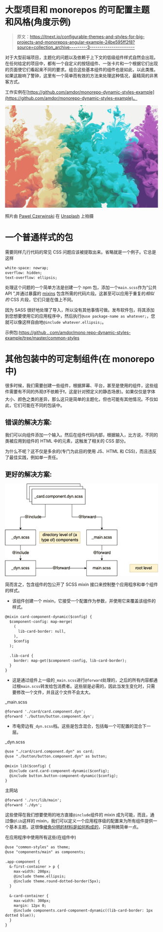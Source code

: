 # 大型项目和 monorepos 的可配置主题和风格(角度示例)

> 原文：<https://itnext.io/configurable-themes-and-styles-for-big-projects-and-monorepos-angular-example-24be595ff2f8?source=collection_archive---------3----------------------->

对于大型前端项目，主题化的问题以及依赖于上下文的低级组件样式自然会出现。在任何给定的项目中，都有一个自定义的按钮组件、一张卡片和一个根据它们出现的页面使它们看起来不同的要求。组合这些基本组件的组件也是如此，以此类推。如果这敲响了警钟，这里有一个简单而有效的方法来处理这种情况，最精简的非黑客方式。

工作实例在[https://github.com/amdor/monorepo-dynamic-styles-example](https://github.com/amdor/monorepo-dynamic-styles-example)。

![](img/0ac0d87519e15499b0ffce2b3691df68.png)

照片由 [Pawel Czerwinski](https://unsplash.com/@pawel_czerwinski?utm_source=medium&utm_medium=referral) 在 [Unsplash](https://unsplash.com?utm_source=medium&utm_medium=referral) 上拍摄

# 一个普通样式的包

需要同样几行代码的常见 CSS 问题应该被提取出来。省略就是一个例子。它总是这样

```
white-space: nowrap;
overflow: hidden;
text-overflow: ellipsis;
```

处理这个问题的一个简单方法是创建一个 npm 包，添加一个`main.scss`作为“公共 API ”,并通过暴露的 [mixins](https://sass-lang.com/documentation/at-rules/mixin) 包含所需的代码片段。这甚至可以应用于重复的*相似的* CSS 片段，它们只是在值上不同。

因为 SASS 很好地处理了导入，所以没有其他事情可做。发布软件包，将其添加到您想要使用它的应用程序中，然后执行`@use package-name as whatever;`，您就可以像这样自由地`@include whatever.ellipsis;`。

示例包:[https://github . com/amdor/mono repo-dynamic-styles-example/tree/master/common-styles](https://github.com/amdor/monorepo-dynamic-styles-example/tree/master/common-styles)

# 其他包装中的可定制组件(在 monorepo 中)

很多时候，我们需要创建一些组件，根据屏幕、平台，甚至是使用的组件，这些组件需要有不同的外观(❗️不依赖于❗️，这是针对预定义的静态场景)。如果仅仅是字体大小、颜色之类的差异，那么这只是简单的主题化，但也可能有其他情况。不仅如此，它们可能在不同的包装中。

## 错误的解决方案:

我们可以向组件添加一个输入。然后在组件代码内部，根据输入，比方说，不同的类被应用到组件的 HTML 中的元素，这触发了相关的 CSS 部分。

为什么不呢？这不仅是多余的(专门为此目的使用 JS、HTML 和 CSS)，而且违反了最佳实践，例如单一责任。

## 更好的解决方案:

![](img/8169a829eaa38cb5aa4b97b89c3a3ab7.png)

简而言之，包含组件的包公开了 SCSS mixin 接口来控制整个应用程序和单个组件的样式。

*   该组件创建一个 mixin，它接受一个配置作为参数，并使用它来覆盖该组件的样式。

```
@mixin card-component-dynamic($config) {
  $component-config: map-merge(
    (
      lib-card-border: null,
    ),
    $config
  );

  .lib-card {
    border: map-get($component-config, lib-card-border);
  }
}
```

*   这是通过组件上一级的`_main.scss`进行`@forward`处理的，之后的所有内容都通过根`main.scss`转发给包消费者。这些层是必需的，因此当发生变化时，只需要修改一个文件，并且这个文件不会太大。

_main.scss

```
@forward './card/card.component.dyn';
@forward './button/button.component.dyn';
```

*   市电旁边有`_dyn.scss`档。这些是包含混合，包括每一个可配置的混合下一层。

_dyn.scss

```
@use "./card/card.component.dyn" as card;
@use "./button/button.component.dyn" as button;

@mixin lib($config) {
  @include card.card-component-dynamic($config);
  @include button.button-component-dynamic($config);
}
```

主网站

```
@forward './src/lib/main';
@forward './dyn';
```

这些使得在我们想要使用的地方直接`@include`组件的 mixin 成为可能，而且，通过像`@lib`这样的 mixin，我们可以定义一个应用程序级的配置来为所有组件提供一个基本主题。这很像[棱角分明的材料是如何构成的](https://github.com/angular/components/blob/fd5afe7038ad8d69648eaae80c7f07ac71f3a4c8/src/material/core/_core-theme.scss#L72)，只是稍微简单一点。

在应用程序中使用所有这些(在组件中)

```
@use "common-styles" as theme;
@use "components/main" as components;

.app-component {
  &-first-container > p {
    max-width: 200px;
    @include theme.ellipsis;
    @include theme.round-dotted-border(5px);
  }

  &-card-container {
    max-width: 300px;
    margin: 12px 0;
    @include components.card-component-dynamic((lib-card-border: 1px dotted blue));
  }
}
```